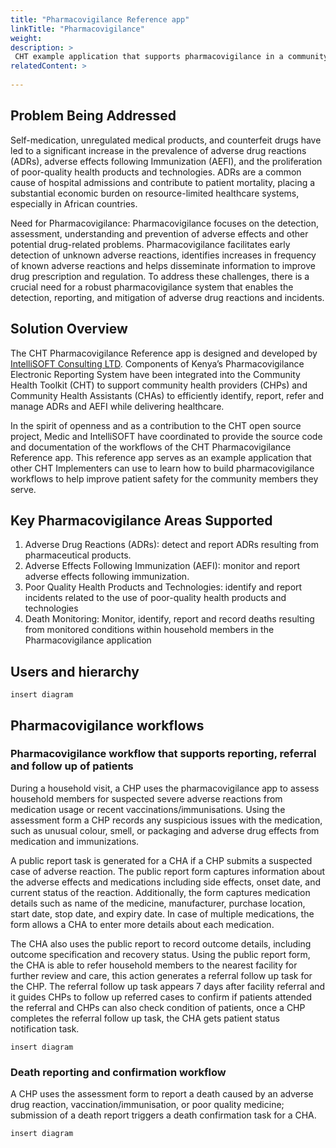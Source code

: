 ```yaml
---
title: "Pharmacovigilance Reference app"
linkTitle: "Pharmacovigilance"
weight: 
description: >
 CHT example application that supports pharmacovigilance in a community setting.
relatedContent: >
  
---
```


## Problem Being Addressed
Self-medication, unregulated medical products, and counterfeit drugs have led to a significant increase in the prevalence of adverse drug reactions (ADRs), adverse effects following Immunization (AEFI), and the proliferation of poor-quality health products and technologies. ADRs are a common cause of hospital admissions and contribute to patient mortality, placing a substantial economic burden on resource-limited healthcare systems, especially in African countries.

Need for Pharmacovigilance:  Pharmacovigilance focuses on the detection, assessment, understanding and prevention of adverse effects and other potential drug-related problems. Pharmacovigilance facilitates early detection of unknown adverse reactions, identifies increases in frequency of known adverse reactions and helps disseminate information to improve drug prescription and regulation. To address these challenges, there is a crucial need for a robust pharmacovigilance system that enables the detection, reporting, and mitigation of adverse drug reactions and incidents.

## Solution Overview

The CHT Pharmacovigilance Reference app is designed and developed by [IntelliSOFT Consulting LTD](https://www.intellisoftkenya.com/). Components of Kenya’s Pharmacovigilance Electronic Reporting System have been integrated into the Community Health Toolkit (CHT) to support community health providers (CHPs) and Community Health Assistants (CHAs) to efficiently identify, report, refer and manage ADRs and AEFI while delivering healthcare. 

In the spirit of openness and as a contribution to the CHT open source project, Medic and IntelliSOFT have coordinated to provide the source code and documentation of the workflows of the CHT Pharmacovigilance Reference app.
This reference app serves as an example application that other CHT Implementers can use to learn how to build pharmacovigilance workflows to help improve patient safety for the community members they serve.

## Key Pharmacovigilance Areas Supported

 1. Adverse Drug Reactions (ADRs): detect and report ADRs resulting from pharmaceutical products.
 2. Adverse Effects Following Immunization (AEFI): monitor and report adverse effects following immunization.
 3. Poor Quality Health Products and Technologies: identify and report incidents related to the use of poor-quality health products and technologies
 4. Death  Monitoring: Monitor, identify, report and record deaths resulting from monitored conditions within household members in the Pharmacovigilance application
  

## Users and hierarchy

```
insert diagram
```

## Pharmacovigilance workflows

### Pharmacovigilance workflow that supports reporting, referral and follow up of patients

During a household visit, a CHP uses the pharmacovigilance app to assess household members for suspected severe adverse reactions from medication usage or recent vaccinations/immunisations. Using the assessment form a CHP records any suspicious issues   with the medication, such as unusual colour, smell, or packaging and adverse drug effects from medication and immunizations.

A public report task is generated for a CHA if a CHP submits a suspected case of adverse reaction. The public report form captures information about the adverse effects and medications including side effects, onset date, and current status of the reaction. Additionally, the form captures medication details such as name of the medicine, manufacturer, purchase location, start date, stop date, and expiry date. In case of multiple medications, the form allows a CHA  to enter more details about each medication. 

The CHA also uses the public report to record  outcome details, including outcome specification and recovery status. Using the public report form, the CHA is able to refer household members to the nearest facility for  further review and care, this action generates a  referral follow up task for the CHP. The referral follow up task appears 7 days after facility referral and it guides CHPs to follow up referred cases to confirm if patients attended the referral and CHPs can also check condition of patients, once a CHP completes the referral follow up task, the CHA gets patient status notification task.

```
insert diagram
```

### Death reporting and confirmation workflow

A CHP uses the assessment form to report a death caused by an adverse drug reaction, vaccination/immunisation, or poor quality medicine; submission of a death report triggers a death confirmation task for a CHA.

```
insert diagram
```

 



 
